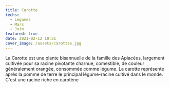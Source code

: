 ```yaml
---
title: Carotte
techs:
  - Légumes
  - Mars
  - Juin
featured: true
date: 2021-02-12 10:51
cover_image: /assets/carottes.jpg
---
```

La Carotte est une plante bisannuelle de la famille des Apiacées, largement cultivée pour sa racine pivotante charnue, comestible, de couleur généralement orangée, consommée comme légume. La carotte représente après la pomme de terre le principal légume-racine cultivé dans le monde. C'est une racine riche en carotène
